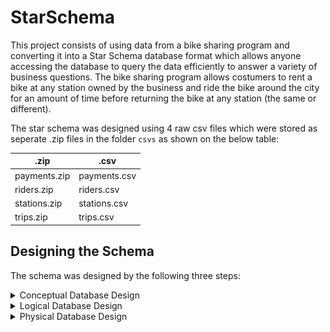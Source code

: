 # StarSchema

This project consists of using data from a bike sharing program and converting it into a Star Schema database format which allows anyone accessing the database to query the data efficiently to answer a variety of business questions. The bike sharing program allows costumers to rent a bike at any station owned by the business and ride the bike around the city for an amount of time before returning the bike at any station (the same or different).

The star schema was designed using 4 raw csv files which were stored as seperate .zip files in the folder `csvs` as shown on the below table:

.zip          | .csv
------------- | -------------
payments.zip  | payments.csv
riders.zip    | riders.csv
stations.zip  | stations.csv
trips.zip     | trips.csv


## Designing the Schema
The schema was designed by the following three steps: 

   <details>
   <summary>Conceptual Database Design</summary>

   ><p align="center">
   ><img src="https://raw.githubusercontent.com/steviedas/StarSchemaProject/main/pictures/ConceptualDatabaseDesign.png"
   >  alt="Size Limit comment in pull request about bundle size changes"
   >  width="960" height="540">
   ></p>
   >
   
   </details>

   <details>
   <summary>Logical Database Design</summary>

   ><p align="center">
   ><img src="https://raw.githubusercontent.com/steviedas/StarSchemaProject/main/pictures/LogicalDatabaseDesign.png"
   >  alt="Size Limit comment in pull request about bundle size changes"
   >  width="960" height="540"
   ></p>
   >
   
   </details>
  
   <details>
   <summary>Physical Database Design</summary>

   ><p align="center">
   ><img src="https://raw.githubusercontent.com/steviedas/StarSchemaProject/main/pictures/PhysicalDatabaseDesign.png"
   >  alt="Size Limit comment in pull request about bundle size changes"
   >  width="960" height="540"
   ></p>
   >
   
   </details>
